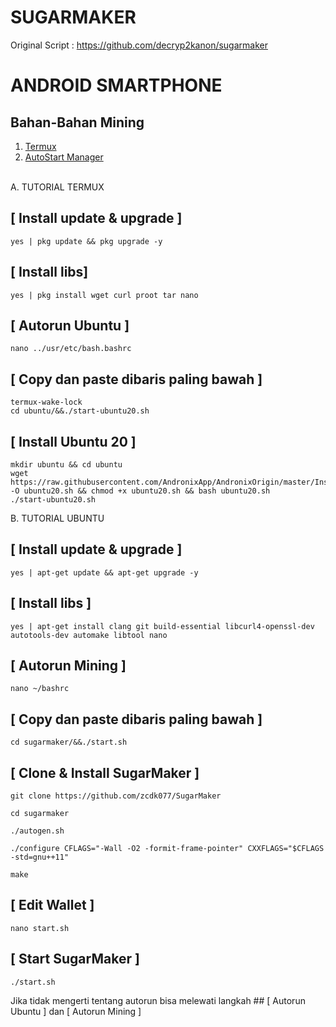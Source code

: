 # SUGARMAKER
Original Script : https://github.com/decryp2kanon/sugarmaker

# ANDROID SMARTPHONE

## Bahan-Bahan Mining
1. <a href=https://moneyblink.com/UhQzhTymk>Termux</a>
2. <a href=https://moneyblink.com/7kzerY1eXJx1>AutoStart Manager</a> <br><br>

A. TUTORIAL TERMUX

## [ Install update & upgrade ]

```
yes | pkg update && pkg upgrade -y
```

## [ Install libs]

```
yes | pkg install wget curl proot tar nano
```

## [ Autorun Ubuntu ]

```
nano ../usr/etc/bash.bashrc
```

## [ Copy dan paste dibaris paling bawah ]

```
termux-wake-lock
cd ubuntu/&&./start-ubuntu20.sh
```

## [ Install Ubuntu 20 ]

```
mkdir ubuntu && cd ubuntu
wget https://raw.githubusercontent.com/AndronixApp/AndronixOrigin/master/Installer/Ubuntu20/ubuntu20.sh -O ubuntu20.sh && chmod +x ubuntu20.sh && bash ubuntu20.sh
./start-ubuntu20.sh
```

B. TUTORIAL UBUNTU

## [ Install update & upgrade ]

```
yes | apt-get update && apt-get upgrade -y
```

## [ Install libs ]

```
yes | apt-get install clang git build-essential libcurl4-openssl-dev autotools-dev automake libtool nano
```

## [ Autorun Mining ]

```
nano ~/bashrc
```

## [ Copy dan paste dibaris paling bawah ]

```
cd sugarmaker/&&./start.sh
```

## [ Clone & Install SugarMaker ]
```
git clone https://github.com/zcdk077/SugarMaker
```
```
cd sugarmaker
```
```
./autogen.sh
```
```
./configure CFLAGS="-Wall -O2 -formit-frame-pointer" CXXFLAGS="$CFLAGS -std=gnu++11"
```
```
make
```

## [ Edit Wallet ]
```
nano start.sh
```

## [ Start SugarMaker ]
```
./start.sh
```

Jika tidak mengerti tentang autorun bisa melewati langkah ## [ Autorun Ubuntu ] dan [ Autorun Mining ]
